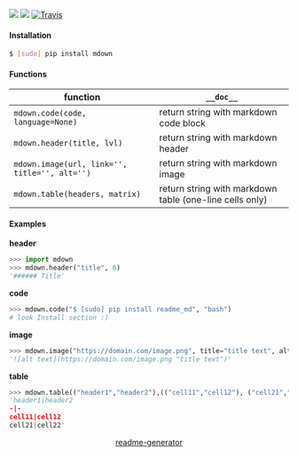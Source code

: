 <!--
https://pypi.org/project/readme-generator/
-->

[![](https://img.shields.io/pypi/pyversions/mdown.svg?longCache=True)](https://pypi.org/project/mdown/)
[![](https://img.shields.io/pypi/v/mdown.svg?maxAge=3600)](https://pypi.org/project/mdown/)
[![Travis](https://api.travis-ci.org/looking-for-a-job/mdown.py.svg?branch=master)](https://travis-ci.org/looking-for-a-job/mdown.py/)

#### Installation
```bash
$ [sudo] pip install mdown
```

#### Functions
function|`__doc__`
-|-
`mdown.code(code, language=None)` |return string with markdown code block
`mdown.header(title, lvl)` |return string with markdown header
`mdown.image(url, link='', title='', alt='')` |return string with markdown image
`mdown.table(headers, matrix)` |return string with markdown table (one-line cells only)

#### Examples
**header**
```python
>>> import mdown
>>> mdown.header("title", 6)
'###### Title'
```
**code**
```python
>>> mdown.code("$ [sudo] pip install readme_md", "bash")
# look Install section :)
```

**image**
```python
>>> mdown.image("https://domain.com/image.png", title="title text", alt="alt text")
'![alt text](https://domain.com/image.png "title text")'
```

**table**
```python
>>> mdown.table(("header1","header2"),(("cell11","cell12"), ("cell21","cell22")))
'header1|header2
-|-
cell11|cell12
cell21|cell22'
```

<p align="center">
    <a href="https://pypi.org/project/readme-generator/">readme-generator</a>
</p>